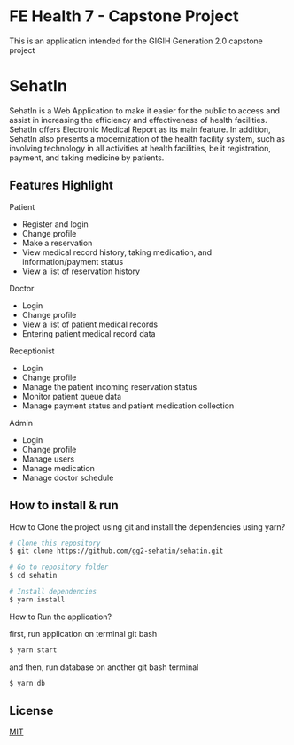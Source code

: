 # FE Health 7 - Capstone Project

This is an application intended for the GIGIH Generation 2.0 capstone project

# SehatIn

SehatIn is a Web Application to make it easier for the public to access and assist in increasing the efficiency and effectiveness of health facilities. SehatIn offers Electronic Medical Report as its main feature. In addition, SehatIn also presents a modernization of the health facility system, such as involving technology in all activities at health facilities, be it registration, payment, and taking medicine by patients.

## Features Highlight

Patient

- Register and login
- Change profile
- Make a reservation
- View medical record history, taking medication, and information/payment status
- View a list of reservation history

Doctor

- Login
- Change profile
- View a list of patient medical records
- Entering patient medical record data

Receptionist

- Login
- Change profile
- Manage the patient incoming reservation status
- Monitor patient queue data
- Manage payment status and patient medication collection

Admin

- Login
- Change profile
- Manage users
- Manage medication
- Manage doctor schedule

## How to install & run

How to Clone the project using git and install the dependencies using yarn?

```bash
# Clone this repository
$ git clone https://github.com/gg2-sehatin/sehatin.git

# Go to repository folder
$ cd sehatin

# Install dependencies
$ yarn install
```

How to Run the application?

first, run application on terminal git bash

```bash
$ yarn start
```

and then, run database on another git bash terminal

```bash
$ yarn db
```

## License

[MIT](https://choosealicense.com/licenses/mit/)

